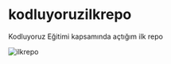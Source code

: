# kodluyoruzilkrepo
Kodluyoruz Eğitimi kapsamında açtığım ilk repo


![ilkrepo](https://user-images.githubusercontent.com/103734732/186537895-e92ad9d3-dcb5-4fc1-aa67-1a9d42d24904.png)
